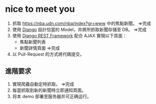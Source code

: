﻿# nice to meet you
1. 抓取 https://nba.udn.com/nba/index?gr=www 中的焦點新聞。 =>完成
2. 使用 [Django](https://www.djangoproject.com/) 設計恰當的 Model，并將所抓取新聞存儲至 DB。 =>完成
3. 使用 [Django REST Framework](http://www.django-rest-framework.org/) 配合 AJAX 實現以下頁面：
	 * 焦點新聞列表
	 * 新聞詳情頁面   =>完成
4. 以 Pull-Request 的方式將代碼提交。
	
## 進階要求
1. 實現爬蟲自動定時抓取。 =>完成
2. 每當抓取到新的新聞時立即通知頁面。
3. 将本 demo 部署至服务器并可正确运行。
